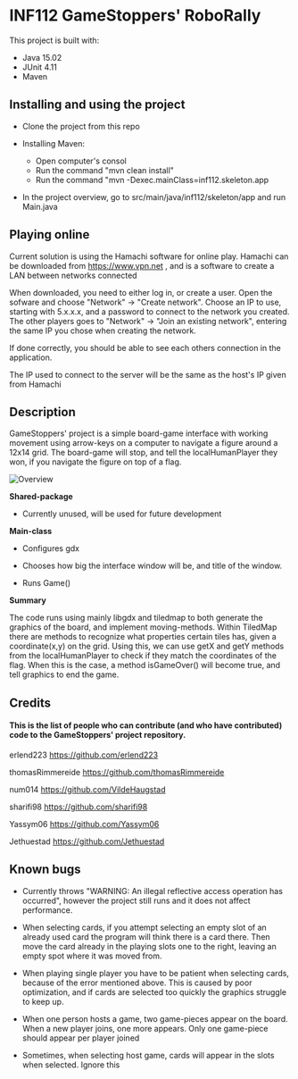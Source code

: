 # INF112 GameStoppers' RoboRally

This project is built with:

* Java 15.02
* JUnit 4.11
* Maven


## Installing and using the project

* Clone the project from this repo
* Installing Maven:
    * Open computer's consol
    * Run the command "mvn clean install"
    * Run the command "mvn -Dexec.mainClass=inf112.skeleton.app
    
* In the project overview, go to src/main/java/inf112/skeleton/app and run Main.java


## Playing online

Current solution is using the Hamachi software for online play.
Hamachi can be downloaded from https://www.vpn.net , and is a software
to create a LAN between networks connected

When downloaded, you need to either log in, or create a user.
Open the sofware and choose "Network" -> "Create network".
Choose an IP to use, starting with 5.x.x.x, and a password to connect to
the network you created. The other players goes to "Network" -> "Join an existing network",
entering the same IP you chose when creating the network.

If done correctly, you should be able to see each others connection in the application.

The IP used to connect to the server will be the same as the host's IP given from Hamachi
## Description

GameStoppers' project is a simple board-game interface with working movement using arrow-keys on a computer
to navigate a figure around a 12x14 grid. The board-game will stop, and tell the localHumanPlayer they won, if
you navigate the figure on top of a flag.

![Overview](https://github.com/inf112-v21/GameStoppers/blob/master/classDiagram/Updated_ClassDiagram.png?raw=true)



**Shared-package**
* Currently unused, will be used for future development

**Main-class**
* Configures gdx
  
* Chooses how big the interface window will be, and title of the window.
    
* Runs Game()


**Summary**

The code runs using mainly libgdx and tiledmap to both generate the graphics of the board, and implement
    moving-methods. Within TiledMap there are methods to recognize what properties certain tiles has, given
    a coordinate(x,y) on the grid. Using this, we can use getX and getY methods from the localHumanPlayer to check if
    they match the coordinates of the flag. When this is the case, a method isGameOver() will become true,
    and tell graphics to end the game.



## Credits

#### This is the list of people who can contribute (and who have contributed) code to the GameStoppers' project repository.

erlend223 https://github.com/erlend223

thomasRimmereide https://github.com/thomasRimmereide

num014 https://github.com/VildeHaugstad

sharifi98 https://github.com/sharifi98

Yassym06 https://github.com/Yassym06

Jethuestad https://github.com/Jethuestad


## Known bugs

* Currently throws "WARNING: An illegal reflective access operation has occurred", 
however the project still runs and it does not affect performance.

* When selecting cards, if you attempt selecting an empty slot of an already used card the program will think there is a card there. 
  Then move the card already in the playing
 slots one to the right, leaving an empty spot where it was moved from.
  
* When playing single player you have to be patient when selecting cards, because of the error mentioned above.
 This is caused by poor optimization, and if cards are selected too quickly the graphics struggle to keep up.
  
* When one person hosts a game, two game-pieces appear on the board. When a new player joins, one more appears.
Only one game-piece should appear per player joined
  
* Sometimes, when selecting host game, cards will appear in the slots when selected.
Ignore this
  
